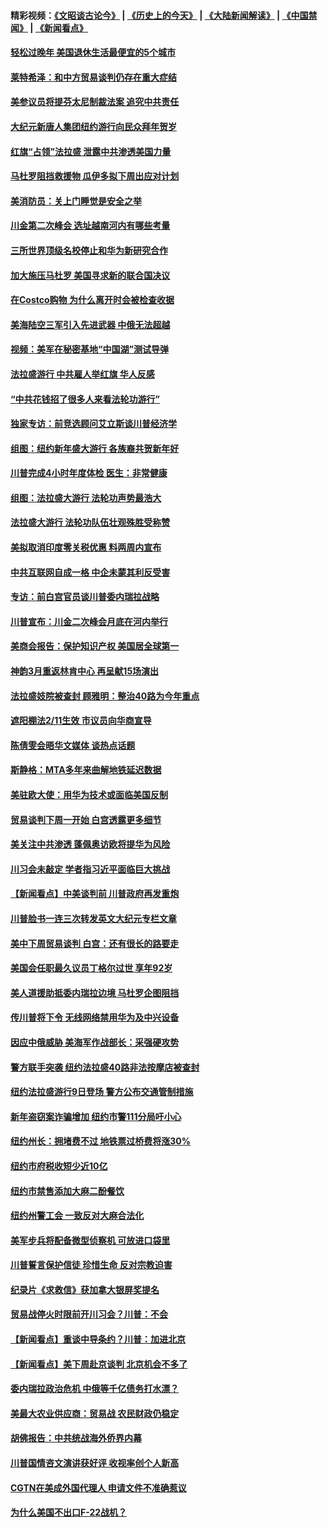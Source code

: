 #### 精彩视频：[《文昭谈古论今》](http://45.76.195.252/wenzhao) | [《历史上的今天》](http://45.76.195.252/today-in-history) | [《大陆新闻解读》](http://45.76.195.252/ntdtv-comedy) | [《中国禁闻》](http://45.76.195.252/ntdtv-news) | [《新闻看点》](http://45.76.195.252/news-insight) 

 #### [轻松过晚年 美国退休生活最便宜的5个城市](../pages/nsc412/n11029797.md?t=02110631) 

#### [莱特希泽：和中方贸易谈判仍存在重大症结](../pages/nsc412/n11036185.md?t=02110631) 

#### [美参议员将提芬太尼制裁法案 追究中共责任](../pages/nsc412/n11036127.md?t=02110631) 

#### [大纪元新唐人集团纽约游行向民众拜年贺岁](../pages/nsc412/n11036091.md?t=02110631) 

#### [红旗“占领”法拉盛 泄露中共渗透美国力量](../pages/nsc412/n11035177.md?t=02110631) 

#### [马杜罗阻挡救援物 瓜伊多拟下周出应对计划](../pages/nsc412/n11035966.md?t=02110631) 

#### [美消防员：关上门睡觉是安全之举](../pages/nsc412/n11035932.md?t=02110631) 

#### [川金第二次峰会 选址越南河内有哪些考量](../pages/nsc412/n11034808.md?t=02110631) 

#### [三所世界顶级名校停止和华为新研究合作](../pages/nsc412/n11034829.md?t=02110631) 

#### [加大施压马杜罗 美国寻求新的联合国决议](../pages/nsc412/n11035619.md?t=02110631) 

#### [在Costco购物 为什么离开时会被检查收据](../pages/nsc412/n11029636.md?t=02110631) 

#### [美海陆空三军引入先进武器 中俄无法超越](../pages/nsc412/n11019720.md?t=02110631) 

#### [视频：美军在秘密基地“中国湖”测试导弹](../pages/nsc412/n11035439.md?t=02110631) 

#### [法拉盛游行 中共雇人举红旗 华人反感](../pages/nsc412/n11035206.md?t=02110631) 

#### [“中共花钱招了很多人来看法轮功游行”](../pages/nsc412/n11035086.md?t=02110631) 

#### [独家专访：前竞选顾问艾立斯谈川普经济学](../pages/nsc412/n11034992.md?t=02110631) 

#### [组图：纽约新年盛大游行 各族裔共贺新年好](../pages/nsc412/n11034920.md?t=02110631) 

#### [川普完成4小时年度体检 医生：非常健康](../pages/nsc412/n11034715.md?t=02110631) 

#### [组图：法拉盛大游行 法轮功声势最浩大](../pages/nsc412/n11034814.md?t=02110631) 

#### [法拉盛大游行 法轮功队伍壮观殊胜受称赞](../pages/nsc412/n11034852.md?t=02110631) 

#### [美拟取消印度零关税优惠 料两周内宣布](../pages/nsc412/n11034785.md?t=02110631) 

#### [中共互联网自成一格 中企未蒙其利反受害](../pages/nsc412/n11034725.md?t=02110631) 

#### [专访：前白宫官员谈川普委内瑞拉战略](../pages/nsc412/n11032742.md?t=02110631) 

#### [川普宣布：川金二次峰会月底在河内举行](../pages/nsc412/n11034200.md?t=02110631) 

#### [美商会报告：保护知识产权 美国居全球第一](../pages/nsc412/n11033507.md?t=02110631) 

#### [神韵3月重返林肯中心 再呈献15场演出](../pages/nsc412/n11033703.md?t=02110631) 

#### [法拉盛妓院被查封 顾雅明：整治40路为今年重点](../pages/nsc412/n11033697.md?t=02110631) 

#### [遮阳棚法2/11生效 市议员向华商宣导](../pages/nsc412/n11033711.md?t=02110631) 

#### [陈倩雯会晤华文媒体 谈热点话题](../pages/nsc412/n11033718.md?t=02110631) 

#### [斯静格：MTA多年来曲解地铁延迟数据](../pages/nsc412/n11033725.md?t=02110631) 

#### [美驻欧大使：用华为技术或面临美国反制](../pages/nsc412/n11033036.md?t=02110631) 

#### [贸易谈判下周一开始 白宫透露更多细节](../pages/nsc412/n11033359.md?t=02110631) 

#### [美关注中共渗透 蓬佩奥访欧将提华为风险](../pages/nsc412/n11032871.md?t=02110631) 

#### [川习会未敲定 学者指习近平面临巨大挑战](../pages/nsc412/n11032752.md?t=02110631) 

#### [【新闻看点】中美谈判前 川普政府再发重炮](../pages/nsc412/n11032676.md?t=02110631) 

#### [川普脸书一连三次转发英文大纪元专栏文章](../pages/nsc412/n11032874.md?t=02110631) 

#### [美中下周贸易谈判 白宫：还有很长的路要走](../pages/nsc412/n11032579.md?t=02110631) 

#### [美国会任职最久议员丁格尔过世 享年92岁](../pages/nsc412/n11032542.md?t=02110631) 

#### [美人道援助抵委内瑞拉边境 马杜罗企图阻挡](../pages/nsc412/n11032425.md?t=02110631) 

#### [传川普将下令 无线网络禁用华为及中兴设备](../pages/nsc412/n11031804.md?t=02110631) 

#### [因应中俄威胁 美海军作战部长：采强硬攻势](../pages/nsc412/n11032214.md?t=02110631) 

#### [警方联手突袭 纽约法拉盛40路非法按摩店被查封](../pages/nsc412/n11031874.md?t=02110631) 

#### [纽约法拉盛游行9日登场 警方公布交通管制措施](../pages/nsc412/n11031884.md?t=02110631) 

#### [新年盗窃案诈骗增加 纽约市警111分局吁小心](../pages/nsc412/n11031868.md?t=02110631) 

#### [纽约州长：拥堵费不过 地铁票过桥费将涨30%](../pages/nsc412/n11031922.md?t=02110631) 

#### [纽约市府税收短少近10亿](../pages/nsc412/n11031890.md?t=02110631) 

#### [纽约市禁售添加大麻二酚餐饮](../pages/nsc412/n11031907.md?t=02110631) 

#### [纽约州警工会 一致反对大麻合法化](../pages/nsc412/n11031910.md?t=02110631) 

#### [美军步兵将配备微型侦察机 可放进口袋里](../pages/nsc412/n11031966.md?t=02110631) 

#### [川普誓言保护信徒 珍惜生命 反对宗教迫害](../pages/nsc412/n11031507.md?t=02110631) 

#### [纪录片《求救信》获加拿大银屏奖提名](../pages/nsc412/n11031336.md?t=02110631) 

#### [贸易战停火时限前开川习会？川普：不会](../pages/nsc412/n11031036.md?t=02110631) 

#### [【新闻看点】重谈中导条约？川普：加进北京](../pages/nsc412/n11031006.md?t=02110631) 

#### [【新闻看点】美下周赴京谈判 北京机会不多了](../pages/nsc412/n11030801.md?t=02110631) 

#### [委内瑞拉政治危机 中俄等千亿债务打水漂？](../pages/nsc412/n11030947.md?t=02110631) 

#### [美最大农业供应商：贸易战 农民财政仍稳定](../pages/nsc412/n11031011.md?t=02110631) 

#### [胡佛报告：中共统战海外侨界内幕](../pages/nsc412/n11030735.md?t=02110631) 

#### [川普国情咨文演讲获好评 收视率创个人新高](../pages/nsc412/n11029891.md?t=02110631) 

#### [CGTN在美成外国代理人 申请文件不准确惹议](../pages/nsc412/n11028976.md?t=02110631) 

#### [为什么美国不出口F-22战机？](../pages/nsc412/n11030207.md?t=02110631) 

